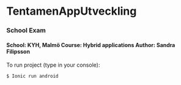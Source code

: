# TentamenAppUtveckling
### School Exam

#### School: KYH, Malmö Course: Hybrid applications Author: Sandra Filipsson

To run project (type in your console):
```
$ Ionic run android
```
